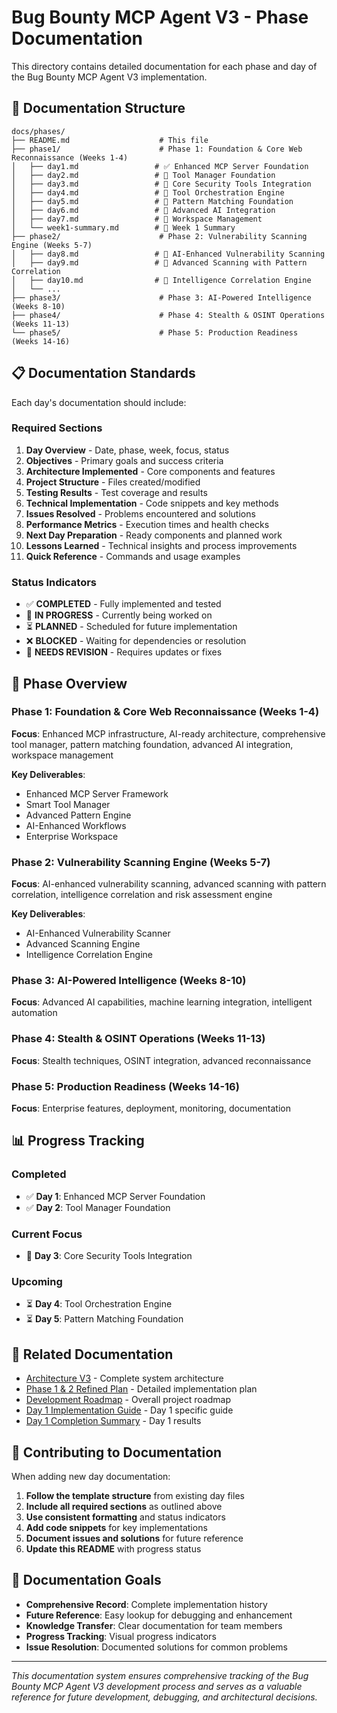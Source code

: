 # Bug Bounty MCP Agent V3 - Phase Documentation

This directory contains detailed documentation for each phase and day of the Bug Bounty MCP Agent V3 implementation.

## 📁 Documentation Structure

```
docs/phases/
├── README.md                    # This file
├── phase1/                      # Phase 1: Foundation & Core Web Reconnaissance (Weeks 1-4)
│   ├── day1.md                 # ✅ Enhanced MCP Server Foundation
│   ├── day2.md                 # 🔄 Tool Manager Foundation
│   ├── day3.md                 # 🔄 Core Security Tools Integration
│   ├── day4.md                 # 🔄 Tool Orchestration Engine
│   ├── day5.md                 # 🔄 Pattern Matching Foundation
│   ├── day6.md                 # 🔄 Advanced AI Integration
│   ├── day7.md                 # 🔄 Workspace Management
│   └── week1-summary.md        # 🔄 Week 1 Summary
├── phase2/                      # Phase 2: Vulnerability Scanning Engine (Weeks 5-7)
│   ├── day8.md                 # 🔄 AI-Enhanced Vulnerability Scanning
│   ├── day9.md                 # 🔄 Advanced Scanning with Pattern Correlation
│   ├── day10.md                # 🔄 Intelligence Correlation Engine
│   └── ...
├── phase3/                      # Phase 3: AI-Powered Intelligence (Weeks 8-10)
├── phase4/                      # Phase 4: Stealth & OSINT Operations (Weeks 11-13)
└── phase5/                      # Phase 5: Production Readiness (Weeks 14-16)
```

## 📋 Documentation Standards

Each day's documentation should include:

### **Required Sections**
1. **Day Overview** - Date, phase, week, focus, status
2. **Objectives** - Primary goals and success criteria
3. **Architecture Implemented** - Core components and features
4. **Project Structure** - Files created/modified
5. **Testing Results** - Test coverage and results
6. **Technical Implementation** - Code snippets and key methods
7. **Issues Resolved** - Problems encountered and solutions
8. **Performance Metrics** - Execution times and health checks
9. **Next Day Preparation** - Ready components and planned work
10. **Lessons Learned** - Technical insights and process improvements
11. **Quick Reference** - Commands and usage examples

### **Status Indicators**
- ✅ **COMPLETED** - Fully implemented and tested
- 🔄 **IN PROGRESS** - Currently being worked on
- ⏳ **PLANNED** - Scheduled for future implementation
- ❌ **BLOCKED** - Waiting for dependencies or resolution
- 🔧 **NEEDS REVISION** - Requires updates or fixes

## 🎯 Phase Overview

### **Phase 1: Foundation & Core Web Reconnaissance (Weeks 1-4)**
**Focus**: Enhanced MCP infrastructure, AI-ready architecture, comprehensive tool manager, pattern matching foundation, advanced AI integration, workspace management

**Key Deliverables**:
- Enhanced MCP Server Framework
- Smart Tool Manager
- Advanced Pattern Engine
- AI-Enhanced Workflows
- Enterprise Workspace

### **Phase 2: Vulnerability Scanning Engine (Weeks 5-7)**
**Focus**: AI-enhanced vulnerability scanning, advanced scanning with pattern correlation, intelligence correlation and risk assessment engine

**Key Deliverables**:
- AI-Enhanced Vulnerability Scanner
- Advanced Scanning Engine
- Intelligence Correlation Engine

### **Phase 3: AI-Powered Intelligence (Weeks 8-10)**
**Focus**: Advanced AI capabilities, machine learning integration, intelligent automation

### **Phase 4: Stealth & OSINT Operations (Weeks 11-13)**
**Focus**: Stealth techniques, OSINT integration, advanced reconnaissance

### **Phase 5: Production Readiness (Weeks 14-16)**
**Focus**: Enterprise features, deployment, monitoring, documentation

## 📊 Progress Tracking

### **Completed**
- ✅ **Day 1**: Enhanced MCP Server Foundation
- ✅ **Day 2**: Tool Manager Foundation

### **Current Focus**
- 🔄 **Day 3**: Core Security Tools Integration

### **Upcoming**
- ⏳ **Day 4**: Tool Orchestration Engine
- ⏳ **Day 5**: Pattern Matching Foundation

## 🔗 Related Documentation

- [Architecture V3](../../ARCHITECTURE_V3.md) - Complete system architecture
- [Phase 1 & 2 Refined Plan](../../PHASE_1_2_REFINED_V3.md) - Detailed implementation plan
- [Development Roadmap](../../DEVELOPMENT_ROADMAP.md) - Overall project roadmap
- [Day 1 Implementation Guide](../../DAY_1_IMPLEMENTATION_GUIDE.md) - Day 1 specific guide
- [Day 1 Completion Summary](../../DAY_1_COMPLETION_SUMMARY.md) - Day 1 results

## 📝 Contributing to Documentation

When adding new day documentation:

1. **Follow the template structure** from existing day files
2. **Include all required sections** as outlined above
3. **Use consistent formatting** and status indicators
4. **Add code snippets** for key implementations
5. **Document issues and solutions** for future reference
6. **Update this README** with progress status

## 🎯 Documentation Goals

- **Comprehensive Record**: Complete implementation history
- **Future Reference**: Easy lookup for debugging and enhancement
- **Knowledge Transfer**: Clear documentation for team members
- **Progress Tracking**: Visual progress indicators
- **Issue Resolution**: Documented solutions for common problems

---

*This documentation system ensures comprehensive tracking of the Bug Bounty MCP Agent V3 development process and serves as a valuable reference for future development, debugging, and architectural decisions.*
